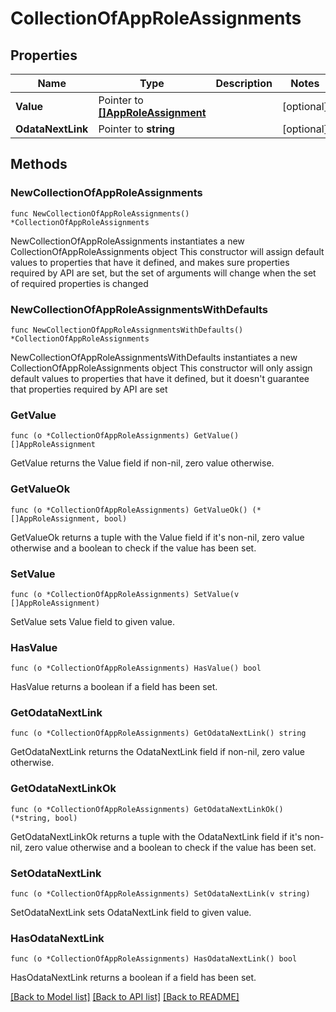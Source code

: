 # CollectionOfAppRoleAssignments

## Properties

Name | Type | Description | Notes
------------ | ------------- | ------------- | -------------
**Value** | Pointer to [**[]AppRoleAssignment**](AppRoleAssignment.md) |  | [optional] 
**OdataNextLink** | Pointer to **string** |  | [optional] 

## Methods

### NewCollectionOfAppRoleAssignments

`func NewCollectionOfAppRoleAssignments() *CollectionOfAppRoleAssignments`

NewCollectionOfAppRoleAssignments instantiates a new CollectionOfAppRoleAssignments object
This constructor will assign default values to properties that have it defined,
and makes sure properties required by API are set, but the set of arguments
will change when the set of required properties is changed

### NewCollectionOfAppRoleAssignmentsWithDefaults

`func NewCollectionOfAppRoleAssignmentsWithDefaults() *CollectionOfAppRoleAssignments`

NewCollectionOfAppRoleAssignmentsWithDefaults instantiates a new CollectionOfAppRoleAssignments object
This constructor will only assign default values to properties that have it defined,
but it doesn't guarantee that properties required by API are set

### GetValue

`func (o *CollectionOfAppRoleAssignments) GetValue() []AppRoleAssignment`

GetValue returns the Value field if non-nil, zero value otherwise.

### GetValueOk

`func (o *CollectionOfAppRoleAssignments) GetValueOk() (*[]AppRoleAssignment, bool)`

GetValueOk returns a tuple with the Value field if it's non-nil, zero value otherwise
and a boolean to check if the value has been set.

### SetValue

`func (o *CollectionOfAppRoleAssignments) SetValue(v []AppRoleAssignment)`

SetValue sets Value field to given value.

### HasValue

`func (o *CollectionOfAppRoleAssignments) HasValue() bool`

HasValue returns a boolean if a field has been set.

### GetOdataNextLink

`func (o *CollectionOfAppRoleAssignments) GetOdataNextLink() string`

GetOdataNextLink returns the OdataNextLink field if non-nil, zero value otherwise.

### GetOdataNextLinkOk

`func (o *CollectionOfAppRoleAssignments) GetOdataNextLinkOk() (*string, bool)`

GetOdataNextLinkOk returns a tuple with the OdataNextLink field if it's non-nil, zero value otherwise
and a boolean to check if the value has been set.

### SetOdataNextLink

`func (o *CollectionOfAppRoleAssignments) SetOdataNextLink(v string)`

SetOdataNextLink sets OdataNextLink field to given value.

### HasOdataNextLink

`func (o *CollectionOfAppRoleAssignments) HasOdataNextLink() bool`

HasOdataNextLink returns a boolean if a field has been set.


[[Back to Model list]](../README.md#documentation-for-models) [[Back to API list]](../README.md#documentation-for-api-endpoints) [[Back to README]](../README.md)


